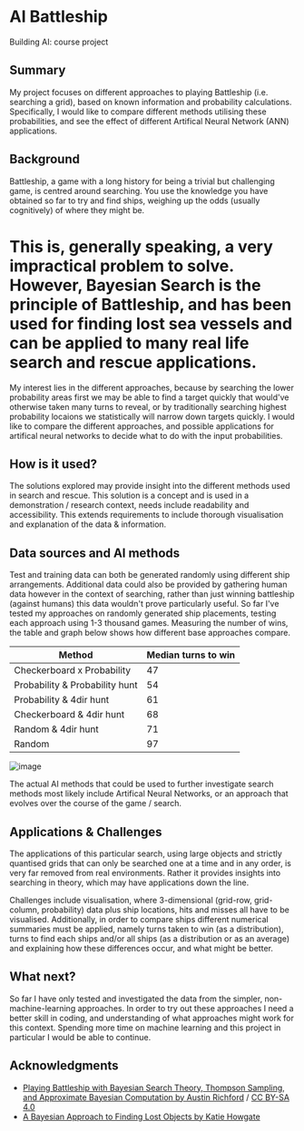 <!-- This is the markdown template for the final project of the Building AI course, 
created by Reaktor Innovations and University of Helsinki. 
Copy the template, paste it to your GitHub README and edit! -->

# AI Battleship

Building AI: course project

## Summary

My project focuses on different approaches to playing Battleship (i.e. searching a grid), based on known information and probability calculations. Specifically, I would like to compare different methods utilising these probabilities, and see the effect of different Artifical Neural Network (ANN) applications.

## Background

Battleship, a game with a long history for being a trivial but challenging game, is centred around searching. You use the knowledge you have obtained so far to try and find ships, weighing up the odds (usually cognitively) of where they might be.

This is, generally speaking, a very impractical problem to solve. However, Bayesian Search is the principle of Battleship, and has been used for finding lost sea vessels and can be applied to many real life search and rescue applications.
=================
My interest lies in the different approaches, because by searching the lower probability areas first we may be able to find a target quickly that would've otherwise taken many turns to reveal, or by traditionally searching highest probability locaions we statistically will narrow down targets quickly. I would like to compare the different approaches, and possible applications for artifical neural networks to decide what to do with the input probabilities.

## How is it used?

The solutions explored may provide insight into the different methods used in search and rescue. This solution is a concept and is used in a demonstration / research context, needs include readability and accessibility. This extends requirements to include thorough visualisation and explanation of the data & information.

## Data sources and AI methods

Test and training data can both be generated randomly using different ship arrangements. Additional data could also be provided by gathering human data however in the context of searching, rather than just winning battleship (against humans) this data wouldn't prove particularly useful.
So far I've tested my approaches on randomly generated ship placements, testing each approach using 1-3 thousand games. Measuring the number of wins, the table and graph below shows how different base approaches compare.


| Method      | Median turns to win |
| ----------- | ----------- |
| Checkerboard x Probability | 47 |
| Probability & Probability hunt  | 54 |
|  Probability & 4dir hunt | 61 |
|  Checkerboard & 4dir hunt| 68 |
|  Random & 4dir hunt | 71 |
|  Random | 97 |

![image](https://user-images.githubusercontent.com/105332964/218243571-1345031e-21ec-485d-acbc-6e4a77c43930.png)

The actual AI methods that could be used to further investigate search methods most likely include Artifical Neural Networks, or an approach that evolves over the course of the game / search.

## Applications & Challenges

The applications of this particular search, using large objects and strictly quantised grids that can only be searched one at a time and in any order, is very far removed from real environments. Rather it provides insights into searching in theory, which may have applications down the line.

Challenges include visualisation, where 3-dimensional (grid-row, grid-column, probability) data plus ship locations, hits and misses all have to be visualised. Additionally, in order to compare ships different numerical summaries must be applied, namely turns taken to win (as a distribution), turns to find each ships and/or all ships (as a distribution or as an average) and explaining how these differences occur, and what might be better.

## What next?

So far I have only tested and investigated the data from the simpler, non-machine-learning approaches. In order to try out these approaches I need a better skill in coding, and understanding of what approaches might work for this context. Spending more time on machine learning and this project in particular I would be able to continue.

## Acknowledgments

* [Playing Battleship with Bayesian Search Theory, Thompson Sampling, and Approximate Bayesian Computation by Austin Richford](https://austinrochford.com/posts/2021-09-02-battleship-bayes.html) / [CC BY-SA 4.0](https://creativecommons.org/licenses/by-sa/4.0/)
* [A Bayesian Approach to Finding Lost Objects by Katie Howgate](https://www.lancaster.ac.uk/stor-i-student-sites/katie-howgate/2021/02/08/a-bayesian-approach-to-finding-lost-objects/)
